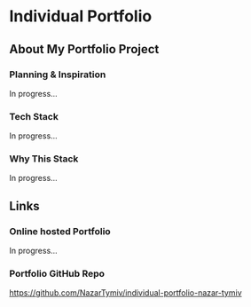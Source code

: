 # Individual Portfolio

## About My Portfolio Project

### Planning & Inspiration

In progress...

### Tech Stack

In progress...

### Why This Stack

In progress...

## Links

### Online hosted Portfolio

In progress...

### Portfolio GitHub Repo

https://github.com/NazarTymiv/individual-portfolio-nazar-tymiv
